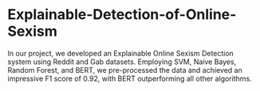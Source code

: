 # Explainable-Detection-of-Online-Sexism
In our project, we developed an Explainable Online Sexism Detection system using Reddit and Gab datasets. Employing SVM, Naive Bayes, Random Forest, and BERT, we pre-processed the data and achieved an impressive F1 score of 0.92, with BERT outperforming all other algorithms.
